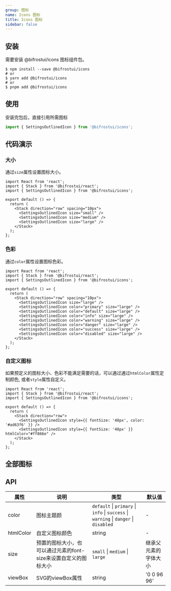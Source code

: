 ```yaml
---
group: 图标
name: Icons 图标
title: Icons 图标
sidebar: false
---
```


## 安装

需要安装 @bifrostui/icons 图标组件包。

```
$ npm install --save @bifrostui/icons
# or
$ yarn add @bifrostui/icons
# or
$ pnpm add @bifrostui/icons
```

## 使用

安装完包后，直接引用所需图标

```js
import { SettingsOutlinedIcon } from '@bifrostui/icons';
```

## 代码演示

### 大小

通过`size`属性设置图标大小。

```tsx
import React from 'react';
import { Stack } from '@bifrostui/react';
import { SettingsOutlinedIcon } from '@bifrostui/icons';

export default () => {
  return (
    <Stack direction="row" spacing="10px">
      <SettingsOutlinedIcon size="small" />
      <SettingsOutlinedIcon size="medium" />
      <SettingsOutlinedIcon size="large" />
    </Stack>
  );
};
```

### 色彩

通过`color`属性设置图标色彩。

```tsx
import React from 'react';
import { Stack } from '@bifrostui/react';
import { SettingsOutlinedIcon } from '@bifrostui/icons';

export default () => {
  return (
    <Stack direction="row" spacing="10px">
      <SettingsOutlinedIcon size="large" />
      <SettingsOutlinedIcon color="primary" size="large" />
      <SettingsOutlinedIcon color="default" size="large" />
      <SettingsOutlinedIcon color="info" size="large" />
      <SettingsOutlinedIcon color="warning" size="large" />
      <SettingsOutlinedIcon color="danger" size="large" />
      <SettingsOutlinedIcon color="success" size="large" />
      <SettingsOutlinedIcon color="disabled" size="large" />
    </Stack>
  );
};
```

### 自定义图标

如果预定义的图标大小、色彩不能满足需要的话，可以通过通过`htmlColor`属性定制颜色, 或者`style`属性自定义。

```tsx
import React from 'react';
import { Stack } from '@bifrostui/react';
import { SettingsOutlinedIcon } from '@bifrostui/icons';

export default () => {
  return (
    <Stack direction="row">
      <SettingsOutlinedIcon style={{ fontSize: '48px', color: '#ad63f6' }} />
      <SettingsOutlinedIcon style={{ fontSize: '48px' }} htmlColor="#ff866e" />
    </Stack>
  );
};
```

## 全部图标

<code src="./demo/index.tsx"></code>

## API

| 属性      | 说明                                                            | 类型                                                                                 | 默认值               |
| --------- | --------------------------------------------------------------- | ------------------------------------------------------------------------------------ | -------------------- |
| color     | 图标主题颜                                                      | `default` \| `primary` \| `info` \| `success` \| `warning` \| `danger` \| `disabled` | -                    |
| htmlColor | 自定义图标颜色                                                  | string                                                                               | -                    |
| size      | 预置的图标大小，也可以通过元素的font-size来设置自定义的图标大小 | `small` \| `medium` \| `large`                                                       | 继承父元素的字体大小 |
| viewBox   | SVG的viewBox属性                                                | string                                                                               | '0 0 96 96'          |

